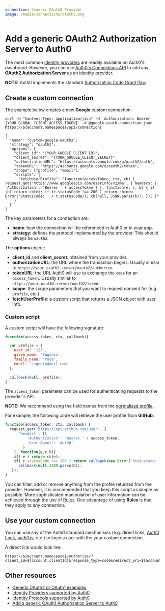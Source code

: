 ```yaml
---
connection: Generic OAuth2 Provider
image: /media/connections/oauth2.png
---
```


# Add a generic OAuth2 Authorization Server to Auth0

The most common [identity providers](/identityproviders) are readily available on Auth0's dashboard. However, you can use [Auth0's Connections API](/api/v1#!#post--api-connections) to add any **OAuth2 Authorization Server** as an identity provider.

**NOTE:**  Auth0 implements the standard [Authorization Code Grant flow](/protocols#oauth-server-side).

## Create a custom connection

The example below creates a new **Google** custom connection:

```
curl -H "Content-Type: application/json" -H 'Authorization: Bearer {YOUR_GLOBAL_CLIENT_ACCESS_TOKEN}' -d @google-oauth-connection.json https://${account.namespace}/api/connections
```

```
{
  "name": "custom-google-oauth2",
  "strategy": "oauth2",
  "options": {
    "client_id": "{YOUR_GOOGLE_CLIENT_ID}",
    "client_secret": "{YOUR_GOOGLE_CLIENT_SECRET}",
    "authorizationURL": "https://accounts.google.com/o/oauth2/auth",
    "tokenURL": "https://accounts.google.com/o/oauth2/token",
    "scope": ["profile", "email"],
    "scripts": {
      "fetchUserProfile": "function(accessToken, ctx, cb) { request.get('https://www.googleapis.com/userinfo/v2/me', { headers: { 'Authorization': 'Bearer ' + accessToken } }, function(e, r, b) { if (e) return cb(e); if (r.statusCode !== 200 ) return cb(new Error('StatusCode: ' + r.statusCode)); cb(null, JSON.parse(b)); }); }"
    }
  }
}
```

The key parameters for a connection are:

* **name**: how the connection will be referenced in Auth0 or in your app.
* **strategy**: defines the protocol implemented by the provider. This should always be `oauth2`.

The **options** object:

* **client_id** and **client_secret**: obtained from your provider.
* **authorizationURL**: the URL where the transaction begins. Usually similar to `https://your.oauth2.server/oauth2/authorize`.
* **tokenURL**: the URL Auth0 will use to exchange the `code` for an `access_token`. Usually similar to `https://your.oauth2.server/oauth2/token`.
* **scope**: the scope parameters that you want to request consent for (e.g. `profile`, etc.).
* **fetchUserProfile**: a custom script that returns a JSON object with user info.

### Custom script

A custom script will have the following signature:

```js
function(access_token, ctx, callback){

  var profile = {
    user_id: '123',
    given_name: 'Eugenio',
    family_name: 'Pace',
    email: 'eugenio@mail.com'
  };

  callback(null, profile);
}
```

The `access_token` parameter can be used for authenticating requests to the provider's API.

**NOTE:** We recommend using the field names from the [normalized profile](/user-profile#normalized-user-profile).

For example, the following code will retrieve the user profile from **GitHub**:

```js
function(access_token, ctx, callback) {
  request.get('https://api.github.com/user', {
      'headers': {\
          'Authorization': 'Bearer ' + access_token,
          'User-Agent': 'Auth0'
        }
    }, function(e,r,b){
    if( e ) return cb(e);
    if( r.statusCode !== 200 ) return callback(new Error('StatusCode:'+r.statusCode));
      callback(null,JSON.parse(b));
   });
}
```

You can filter, add or remove anything from the profile returned from the provider. However, it is recommended that you keep this script as simple as possible. More sophisticated manipulation of user information can be achieved through the use of [Rules](/rules). One advantage of using **Rules** is that they apply to *any* connection.

## Use your custom connection

You can use any of the Auth0 standard mechanisms (e.g. direct links, [Auth0 Lock](/lock), [auth0.js](/auth0js), etc.) to login a user with the your custom connection.

A direct link would look like:

    https://${account.namespace}/authorize/?client_id=${account.clientId}&response_type=code&redirect_uri=${account.callback}&state=OPAQUE_VALUE&connection=THE_NAME_OF_THE_CONNECTION


## Other resources

* [Generic OAuth2 or OAuth1 examples](/oauth2-examples)
* [Identity Providers supported by Auth0](/identityproviders)
* [Identity Protocols supported by Auth0](/protocols)
* [Add a generic OAuth1 Authorization Server to Auth0](/oauth1)
